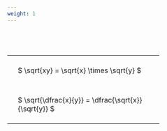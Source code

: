 ```yaml
---
weight: 1
---
```


#  
<br>
<style type="text/css">
#T_e425a th.col_heading {
  text-align: left;
  font-size: 1em;
}
#T_e425a td {
  text-align: left;
  font-size: 1em;
  padding: 1.5em;
}
#T_e425a_row0_col0, #T_e425a_row1_col0 {
  width: 300px;
  white-space: pre-wrap;
}
</style>
<table id="T_e425a">
  <thead>
  </thead>
  <tbody>
    <tr>
      <td id="T_e425a_row0_col0" class="data row0 col0" >$ \sqrt{xy} = \sqrt{x} \times \sqrt{y} $</td>
    </tr>
    <tr>
      <td id="T_e425a_row1_col0" class="data row1 col0" >$ \sqrt{\dfrac{x}{y}} = \dfrac{\sqrt{x}}{\sqrt{y}} $</td>
    </tr>
  </tbody>
</table>
